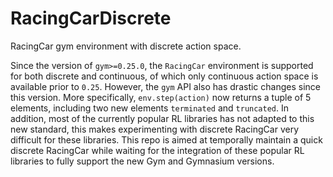# RacingCarDiscrete
RacingCar gym environment with discrete action space.

Since the version of `gym>=0.25.0`, the `RacingCar` environment is supported for both discrete and continuous, of which only continuous action space is available prior to `0.25`. However, the `gym` API also has drastic changes since this version. More specifically, `env.step(action)` now returns a tuple of 5 elements, including two new elements `terminated` and `truncated`. In addition, most of the currently popular RL libraries has not adapted to this new standard, this makes experimenting with discrete RacingCar very difficult for these libraries. This repo is aimed at temporally maintain a quick discrete RacingCar while waiting for the integration of these popular RL libraries to fully support the new Gym and Gymnasium versions.

